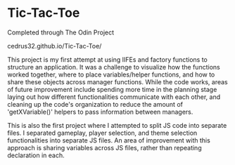 # Tic-Tac-Toe

Completed through The Odin Project

cedrus32.github.io/Tic-Tac-Toe/

This project is my first attempt at using IIFEs and factory functions to structure an application. It was a challenge to visualize how the functions worked together, where to place variables/helper functions, and how to share these objects across manager functions. While the code works, areas of future improvement include spending more time in the planning stage laying out how different functionalities communicate with each other, and cleaning up the code's organization to reduce the amount of 'getXVariable()' helpers to pass information between managers.

This is also the first project where I attempted to split JS code into separate files. I separated gameplay, player selection, and theme selection functionalities into separate JS files. An area of improvement with this approach is sharing variables across JS files, rather than repeating declaration in each.
